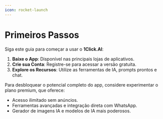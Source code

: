 ```yaml
---
icon: rocket-launch
---
```


# Primeiros Passos

Siga este guia para começar a usar o **1Click.AI**:

1. **Baixe o App**: Disponível nas principais lojas de aplicativos.
2. **Crie sua Conta**: Registre-se para acessar a versão gratuita.
3. **Explore os Recursos**: Utilize as ferramentas de IA, prompts prontos e chat.

Para desbloquear o potencial completo do app, considere experimentar o plano premium, que oferece:

* Acesso ilimitado sem anúncios.
* Ferramentas avançadas e integração direta com WhatsApp.
* Gerador de imagens IA e modelos de IA mais poderosos.
